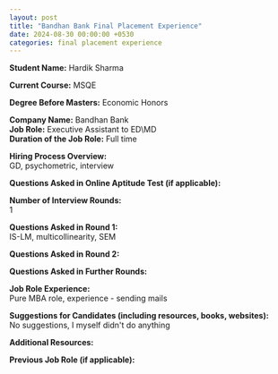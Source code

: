 ```yaml
---
layout: post
title: "Bandhan Bank Final Placement Experience"
date: 2024-08-30 00:00:00 +0530
categories: final placement experience
---
```


**Student Name:** Hardik Sharma  

**Current Course:** MSQE  

**Degree Before Masters:** Economic Honors  

**Company Name:** Bandhan Bank  
**Job Role:** Executive Assistant to ED\MD  
**Duration of the Job Role:** Full time  

**Hiring Process Overview:**  
GD, psychometric, interview

**Questions Asked in Online Aptitude Test (if applicable):**  


**Number of Interview Rounds:**  
1

**Questions Asked in Round 1:**  
IS-LM, multicollinearity, SEM

**Questions Asked in Round 2:**  


**Questions Asked in Further Rounds:**  


**Job Role Experience:**  
Pure MBA role, experience - sending mails

**Suggestions for Candidates (including resources, books, websites):**  
No suggestions, I myself didn't do anything

**Additional Resources:**  


**Previous Job Role (if applicable):**  

